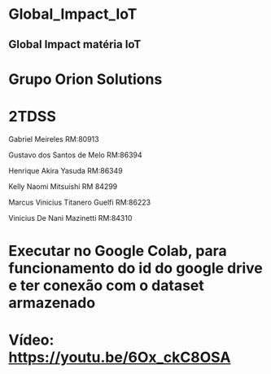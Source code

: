 # Global_Impact_IoT
## Global Impact matéria IoT

# Grupo Orion Solutions
# 2TDSS
Gabriel Meireles                                RM:80913

Gustavo dos Santos de Melo          RM:86394

Henrique Akira Yasuda                    RM:86349

Kelly Naomi Mitsuishi                      RM 84299

Marcus Vinicius Titanero Guelfi     RM:86223

Vinicius De Nani Mazinetti              RM:84310


# Executar no Google Colab, para funcionamento do id do google drive e ter conexão com o dataset armazenado

# Vídeo: https://youtu.be/6Ox_ckC8OSA


